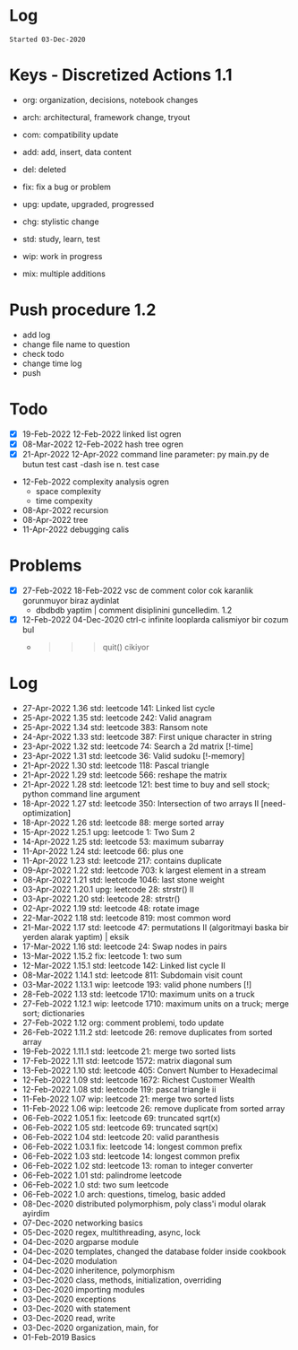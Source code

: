 # Log
`Started 03-Dec-2020`

# Keys - Discretized Actions 1.1
- org: organization, decisions, notebook changes
- arch: architectural, framework change, tryout

- com: compatibility update
- add: add, insert, data content

- del: deleted
- fix: fix a bug or problem
- upg: update, upgraded, progressed
- chg: stylistic change

- std: study, learn, test
- wip: work in progress
- mix: multiple additions

# Push procedure 1.2
- add log
- change file name to question
- check todo
- change time log
- push

# Todo
- [x] 19-Feb-2022 12-Feb-2022 linked list ogren
- [x] 08-Mar-2022 12-Feb-2022 hash tree ogren
- [x] 21-Apr-2022 12-Apr-2022 command line parameter: py main.py de butun test cast -dash ise n. test case
- 12-Feb-2022 complexity analysis ogren
    - space complexity
    - time compexity
- 08-Apr-2022 recursion
- 08-Apr-2022 tree
- 11-Apr-2022 debugging calis

# Problems
- [x] 27-Feb-2022 18-Feb-2022 vsc de comment color cok karanlik gorunmuyor biraz aydinlat
    - dbdbdb yaptim | comment disiplinini guncelledim. 1.2
- [x] 12-Feb-2022 04-Dec-2020 ctrl-c infinite looplarda calismiyor bir cozum bul
    - >>> quit() cikiyor

# Log
- 27-Apr-2022 1.36      std: leetcode 141: Linked list cycle
- 25-Apr-2022 1.35      std: leetcode 242: Valid anagram
- 25-Apr-2022 1.34      std: leetcode 383: Ransom note 
- 24-Apr-2022 1.33      std: leetcode 387: First unique character in string
- 23-Apr-2022 1.32      std: leetcode 74: Search a 2d matrix [!-time]
- 23-Apr-2022 1.31      std: leetcode 36: Valid sudoku [!-memory]
- 21-Apr-2022 1.30      std: leetcode 118: Pascal triangle
- 21-Apr-2022 1.29      std: leetcode 566: reshape the matrix
- 21-Apr-2022 1.28      std: leetcode 121: best time to buy and sell stock; python command line argument
- 18-Apr-2022 1.27      std: leetcode 350: Intersection of two arrays II [need-optimization]
- 18-Apr-2022 1.26      std: leetcode 88: merge sorted array
- 15-Apr-2022 1.25.1    upg: leetcode 1: Two Sum 2
- 14-Apr-2022 1.25      std: leetcode 53: maximum subarray
- 11-Apr-2022 1.24      std: leetcode 66: plus one
- 11-Apr-2022 1.23      std: leetcode 217: contains duplicate
- 09-Apr-2022 1.22      std: leetcode 703: k largest element in a stream
- 08-Apr-2022 1.21      std: leetcode 1046: last stone weight
- 03-Apr-2022 1.20.1    upg: leetcode 28: strstr() II
- 03-Apr-2022 1.20      std: leetcode 28: strstr()
- 02-Apr-2022 1.19      std: leetcode 48: rotate image
- 22-Mar-2022 1.18      std: leetcode 819: most common word
- 21-Mar-2022 1.17      std: leetcode 47: permutations II (algoritmayi baska bir yerden alarak yaptim) | eksik
- 17-Mar-2022 1.16      std: leetcode 24: Swap nodes in pairs
- 13-Mar-2022 1.15.2    fix: leetcode 1: two sum
- 12-Mar-2022 1.15.1    std: leetcode 142: Linked list cycle II 
- 08-Mar-2022 1.14.1    std: leetcode 811: Subdomain visit count
- 03-Mar-2022 1.13.1    wip: leetcode 193: valid phone numbers [!]
- 28-Feb-2022 1.13      std: leetcode 1710: maximum units on a truck
- 27-Feb-2022 1.12.1    wip: leetcode 1710: maximum units on a truck; merge sort; dictionaries
- 27-Feb-2022 1.12      org: comment problemi, todo update
- 26-Feb-2022 1.11.2    std: leetcode 26: remove duplicates from sorted array
- 19-Feb-2022 1.11.1    std: leetcode 21: merge two sorted lists
- 17-Feb-2022 1.11      std: leetcode 1572: matrix diagonal sum
- 13-Feb-2022 1.10      std: leetcode 405: Convert Number to Hexadecimal
- 12-Feb-2022 1.09      std: leetcode 1672: Richest Customer Wealth
- 12-Feb-2022 1.08      std: leetcode 119: pascal triangle ii
- 11-Feb-2022 1.07      wip: leetcode 21: merge two sorted lists
- 11-Feb-2022 1.06      wip: leetcode 26: remove duplicate from sorted array 
- 06-Feb-2022 1.05.1    fix: leetcode 69: truncated sqrt(x)
- 06-Feb-2022 1.05      std: leetcode 69: truncated sqrt(x)
- 06-Feb-2022 1.04      std: leetcode 20: valid paranthesis
- 06-Feb-2022 1.03.1    fix: leetcode 14: longest common prefix
- 06-Feb-2022 1.03  std: leetcode 14: longest common prefix
- 06-Feb-2022 1.02  std: leetcode 13: roman to integer converter
- 06-Feb-2022 1.01  std: palindrome leetcode
- 06-Feb-2022 1.0   std: two sum leetcode
- 06-Feb-2022 1.0   arch: questions, timelog, basic added
- 08-Dec-2020 distributed polymorphism, poly class'i modul olarak ayirdim
- 07-Dec-2020 networking basics
- 05-Dec-2020 regex, multithreading, async, lock
- 04-Dec-2020 argparse module
- 04-Dec-2020 templates, changed the database folder inside cookbook
- 04-Dec-2020 modulation
- 04-Dec-2020 inheritence, polymorphism
- 03-Dec-2020 class, methods, initialization, overriding
- 03-Dec-2020 importing modules
- 03-Dec-2020 exceptions
- 03-Dec-2020 with statement
- 03-Dec-2020 read, write
- 03-Dec-2020 organization, main, for
- 01-Feb-2019 Basics
